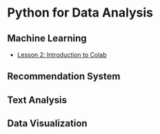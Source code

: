 # Python for Data Analysis

## Machine Learning
* [Lesson 2: Introduction to Colab](https://github.com/paiml/python_for_datascience/blob/master/Lesson2_Python_For_Data_Science_Introduction_to_Colab.ipynb)










## Recommendation System







## Text Analysis








## Data Visualization
